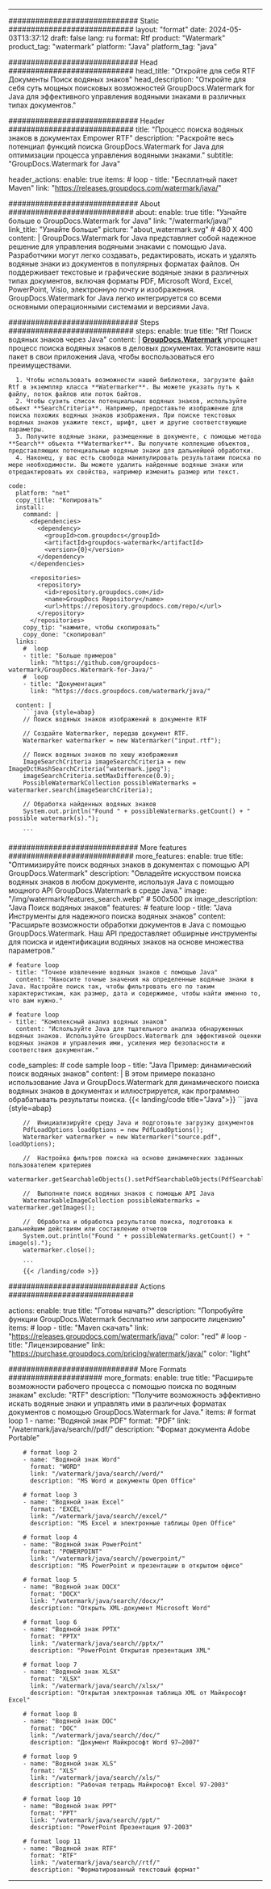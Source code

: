 
---
############################# Static ############################
layout: "format"
date:  2024-05-03T13:37:12
draft: false
lang: ru
format: Rtf
product: "Watermark"
product_tag: "watermark"
platform: "Java"
platform_tag: "java"

############################# Head ############################
head_title: "Откройте для себя RTF Документы Поиск водяных знаков"
head_description: "Откройте для себя суть мощных поисковых возможностей GroupDocs.Watermark for Java для эффективного управления водяными знаками в различных типах документов."

############################# Header ############################
title: "Процесс поиска водяных знаков в документах Empower RTF" 
description: "Раскройте весь потенциал функций поиска GroupDocs.Watermark for Java для оптимизации процесса управления водяными знаками."
subtitle: "GroupDocs.Watermark for Java" 

header_actions:
  enable: true
  items:
    #  loop
    - title: "Бесплатный пакет Maven"
      link: "https://releases.groupdocs.com/watermark/java/"
      
############################# About ############################
about:
    enable: true
    title: "Узнайте больше о GroupDocs.Watermark for Java"
    link: "/watermark/java/"
    link_title: "Узнайте больше"
    picture: "about_watermark.svg" # 480 X 400
    content: |
       GroupDocs.Watermark for Java представляет собой надежное решение для управления водяными знаками с помощью Java. Разработчики могут легко создавать, редактировать, искать и удалять водяные знаки из документов в популярных форматах файлов. Он поддерживает текстовые и графические водяные знаки в различных типах документов, включая форматы PDF, Microsoft Word, Excel, PowerPoint, Visio, электронную почту и изображения. GroupDocs.Watermark for Java легко интегрируется со всеми основными операционными системами и версиями Java.

############################# Steps ############################
steps:
    enable: true
    title: "Rtf Поиск водяных знаков через Java"
    content: |
      **[GroupDocs.Watermark](https://products.groupdocs.com/watermark/java/)** упрощает процесс поиска водяных знаков в деловых документах. Установите наш пакет в свои приложения Java, чтобы воспользоваться его преимуществами.
      
      1. Чтобы использовать возможности нашей библиотеки, загрузите файл Rtf в экземпляр класса **Watermarker**. Вы можете указать путь к файлу, поток файлов или поток байтов.
      2. Чтобы сузить список потенциальных водяных знаков, используйте объект **SearchCriteria**. Например, предоставьте изображение для поиска похожих водяных знаков изображения. При поиске текстовых водяных знаков укажите текст, шрифт, цвет и другие соответствующие параметры.
      3. Получите водяные знаки, размещенные в документе, с помощью метода **Search** объекта **Watermarker**. Вы получите коллекцию объектов, представляющих потенциальные водяные знаки для дальнейшей обработки.
      4. Наконец, у вас есть свобода манипулировать результатами поиска по мере необходимости. Вы можете удалить найденные водяные знаки или отредактировать их свойства, например изменить размер или текст.
   
    code:
      platform: "net"
      copy_title: "Копировать"
      install:
        command: |
          <dependencies>
            <dependency>
              <groupId>com.groupdocs</groupId>
              <artifactId>groupdocs-watermark</artifactId>
              <version>{0}</version>
            </dependency>
          </dependencies>

          <repositories>
            <repository>
              <id>repository.groupdocs.com</id>
              <name>GroupDocs Repository</name>
              <url>https://repository.groupdocs.com/repo/</url>
            </repository>
          </repositories>
        copy_tip: "нажмите, чтобы скопировать"
        copy_done: "скопировал"
      links:
        #  loop
        - title: "Больше примеров"
          link: "https://github.com/groupdocs-watermark/GroupDocs.Watermark-for-Java/"
        #  loop
        - title: "Документация"
          link: "https://docs.groupdocs.com/watermark/java/"
          
      content: |
        ```java {style=abap}
        // Поиск водяных знаков изображений в документе RTF

        // Создайте Watermarker, передав документ RTF.
        Watermarker watermarker = new Watermarker("input.rtf");
        
        // Поиск водяных знаков по хешу изображения
        ImageSearchCriteria imageSearchCriteria = new ImageDctHashSearchCriteria("watermark.jpeg");
        imageSearchCriteria.setMaxDifference(0.9);
        PossibleWatermarkCollection possibleWatermarks = watermarker.search(imageSearchCriteria);

        // Обработка найденных водяных знаков
        System.out.println("Found " + possibleWatermarks.getCount() + " possible watermark(s).");
        
        ```          
        
############################# More features ############################
more_features:
  enable: true
  title: "Оптимизируйте поиск водяных знаков в документах с помощью API GroupDocs.Watermark"
  description: "Овладейте искусством поиска водяных знаков в любом документе, используя Java с помощью мощного API GroupDocs.Watermark в среде Java."
  image: "/img/watermark/features_search.webp" # 500x500 px
  image_description: "Java Поиск водяных знаков"
  features:
    # feature loop
    - title: "Java Инструменты для надежного поиска водяных знаков"
      content: "Расширьте возможности обработки документов в Java с помощью GroupDocs.Watermark. Наш API предоставляет обширные инструменты для поиска и идентификации водяных знаков на основе множества параметров."

    # feature loop
    - title: "Точное извлечение водяных знаков с помощью Java"
      content: "Наносите точные значения на определенные водяные знаки в Java. Настройте поиск так, чтобы фильтровать его по таким характеристикам, как размер, дата и содержимое, чтобы найти именно то, что вам нужно."

    # feature loop
    - title: "Комплексный анализ водяных знаков"
      content: "Используйте Java для тщательного анализа обнаруженных водяных знаков. Используйте GroupDocs.Watermark для эффективной оценки водяных знаков и управления ими, усиления мер безопасности и соответствия документам."
      
  code_samples:
    # code sample loop
    - title: "Java Пример: динамический поиск водяных знаков"
      content: |
        В этом примере показано использование Java и GroupDocs.Watermark для динамического поиска водяных знаков в документах и иллюстрируется, как программно обрабатывать результаты поиска.
        {{< landing/code title="Java">}}
        ```java {style=abap}
        
        //  Инициализируйте среду Java и подготовьте загрузку документов
        PdfLoadOptions loadOptions = new PdfLoadOptions();
        Watermarker watermarker = new Watermarker("source.pdf", loadOptions);

        //  Настройка фильтров поиска на основе динамических заданных пользователем критериев
        watermarker.getSearchableObjects().setPdfSearchableObjects(PdfSearchableObjects.AttachedImages);

        //  Выполните поиск водяных знаков с помощью API Java
        WatermarkableImageCollection possibleWatermarks = watermarker.getImages();

        //  Обработка и обработка результатов поиска, подготовка к дальнейшим действиям или составление отчетов
        System.out.println("Found " + possibleWatermarks.getCount() + " image(s).");
        watermarker.close();

        ```
        {{< /landing/code >}}


############################# Actions ############################

actions:
  enable: true
  title: "Готовы начать?"
  description: "Попробуйте функции GroupDocs.Watermark бесплатно или запросите лицензию"
  items:
    #  loop
    - title: "Maven скачать"
      link: "https://releases.groupdocs.com/watermark/java/"
      color: "red"
        #  loop
    - title: "Лицензирование"
      link: "https://purchase.groupdocs.com/pricing/watermark/java/"
      color: "light"


############################# More Formats #####################
more_formats:
    enable: true
    title: "Расширьте возможности рабочего процесса с помощью поиска по водяным знакам"
    exclude: "RTF"
    description: "Получите возможность эффективно искать водяные знаки и управлять ими в различных форматах документов с помощью GroupDocs.Watermark for Java."
    items: 
        # format loop 1
        - name: "Водяной знак PDF"
          format: "PDF"
          link: "/watermark/java/search//pdf/"
          description: "Формат документа Adobe Portable"

        # format loop 2
        - name: "Водяной знак Word"
          format: "WORD"
          link: "/watermark/java/search//word/"
          description: "MS Word и документы Open Office"
          
        # format loop 3
        - name: "Водяной знак Excel"
          format: "EXCEL"
          link: "/watermark/java/search//excel/"
          description: "MS Excel и электронные таблицы Open Office"

        # format loop 4
        - name: "Водяной знак PowerPoint"
          format: "POWERPOINT"
          link: "/watermark/java/search//powerpoint/"
          description: "MS PowerPoint и презентации в открытом офисе"

        # format loop 5
        - name: "Водяной знак DOCX"
          format: "DOCX"
          link: "/watermark/java/search//docx/"
          description: "Открыть XML-документ Microsoft Word"
          
        # format loop 6
        - name: "Водяной знак PPTX"
          format: "PPTX"
          link: "/watermark/java/search//pptx/"
          description: "PowerPoint Открытая презентация XML"
          
        # format loop 7
        - name: "Водяной знак XLSX"
          format: "XLSX"
          link: "/watermark/java/search//xlsx/"
          description: "Открытая электронная таблица XML от Майкрософт Excel"

        # format loop 8
        - name: "Водяной знак DOC"
          format: "DOC"
          link: "/watermark/java/search//doc/"
          description: "Документ Майкрософт Word 97—2007"

        # format loop 9
        - name: "Водяной знак XLS"
          format: "XLS"
          link: "/watermark/java/search//xls/"
          description: "Рабочая тетрадь Майкрософт Excel 97-2003"

        # format loop 10
        - name: "Водяной знак PPT"
          format: "PPT"
          link: "/watermark/java/search//ppt/"
          description: "PowerPoint Презентация 97-2003"

        # format loop 11
        - name: "Водяной знак RTF"
          format: "RTF"
          link: "/watermark/java/search//rtf/"
          description: "Форматированный текстовый формат"

---